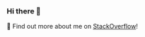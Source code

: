 ### Hi there 👋
💬 Find out more about me on [StackOverflow](https://stackoverflow.com/cv/yusefouda)!
